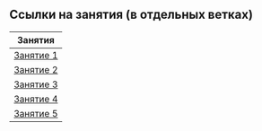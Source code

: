 ## Ссылки на занятия (в отдельных ветках)

|                              Занятия                               |
| :----------------------------------------------------------------: |
| [Занятие 1](https://github.com/josserden/39-blended-team1/tree/lesson-1) |
| [Занятие 2](https://github.com/josserden/39-blended-team1/tree/lesson-2) |
|                           [Занятие 3]()                            |
|                           [Занятие 4]()                            |
|                           [Занятие 5]()                            |
